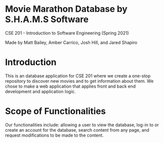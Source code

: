 # Movie Marathon Database by S.H.A.M.S Software
CSE 201 - Introduction to Software Engineering (Spring 2021)

Made by Matt Bailey, Amber Carrico, Josh Hill, and Jared Shapiro

# Introduction
This is an database application for CSE 201 where we create a one-stop repository to discover
new movies and to get information about them. We chose to make a web application that applies
front and back end development and application logic.

# Scope of Functionalities
Our functionalities include: allowing a user to view the database, log-in to or create an account
for the database, search content from any page, and request modifications to be made to the content.
